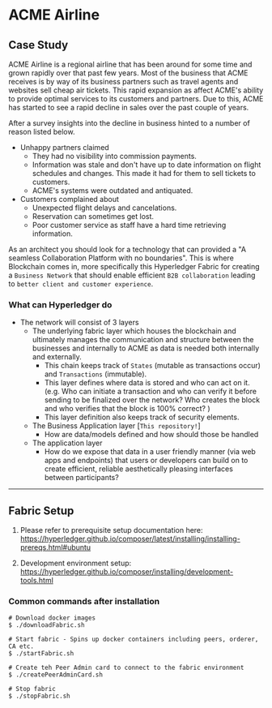 # ACME Airline

## Case Study

ACME Airline is a regional airline that has been around for some time and grown rapidly over that past few years. Most of the business that ACME receives is by way of its business partners such as travel agents and websites sell cheap air tickets. This rapid expansion as affect ACME's ability to provide optimal services to its customers and partners. Due to this, ACME has started to see a rapid decline in sales over the past couple of years.

After a survey insights into the decline in business hinted to a number of reason listed below.

- Unhappy partners claimed
  - They had no visibility into commission payments.
  - Information was stale and don't have up to date information on flight schedules and changes. This made it had for them to sell tickets to customers.
  - ACME's systems were outdated and antiquated.
- Customers complained about
  - Unexpected flight delays and cancelations.
  - Reservation can sometimes get lost.
  - Poor customer service as staff have a hard time retrieving information.

As an architect you should look for a technology that can provided a "A seamless Collaboration Platform with no boundaries". This is where Blockchain comes in, more specifically this Hyperledger Fabric for creating a `Business Network` that should enable efficient `B2B collaboration` leading to `better client and customer experience`.

### What can Hyperledger do

- The network will consist of 3 layers
  - The underlying fabric layer which houses the blockchain and ultimately manages the communication and structure between the businesses and internally to ACME as data is needed both internally and externally.
    - This chain keeps track of `States` (mutable as transactions occur) and `Transactions` (immutable).
    - This layer defines where data is stored and who can act on it. (e.g. Who can initiate a transaction and who can verify it before sending to be finalized over the network? Who creates the block and who verifies that the block is 100% correct? )
    - This layer definition also keeps track of security elements.
  - The Business Application layer [`This repository!`]
    - How are data/models defined and how should those be handled
  - The application layer
    - How do we expose that data in a user friendly manner (via web apps and endpoints) that users or developers can build on to create efficient,  reliable aesthetically pleasing interfaces between participants?

---

## Fabric Setup

1. Please refer to prerequisite setup documentation here: https://hyperledger.github.io/composer/latest/installing/installing-prereqs.html#ubuntu

2. Development environment setup: https://hyperledger.github.io/composer/installing/development-tools.html

### Common commands after installation

```shell
# Download docker images
$ ./downloadFabric.sh

# Start fabric - Spins up docker containers including peers, orderer, CA etc.
$ ./startFabric.sh

# Create teh Peer Admin card to connect to the fabric environment
$ ./createPeerAdminCard.sh

# Stop fabric
$ ./stopFabric.sh
```
